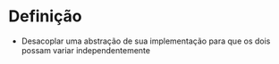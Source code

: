 # Definição
- Desacoplar uma abstração de sua implementação para que os dois possam variar independentemente
